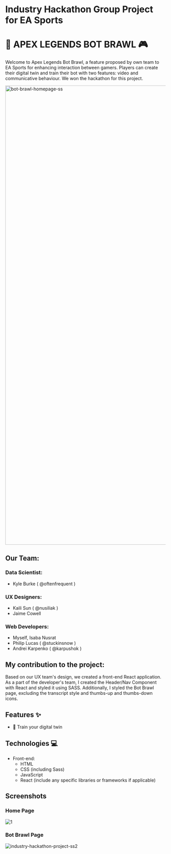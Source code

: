 # Industry Hackathon Group Project for EA Sports
# 🦾 APEX LEGENDS BOT BRAWL 🎮

Welcome to Apex Legends Bot Brawl, a feature proposed by own team to EA Sports for enhancing interaction between gamers. Players can create their digital twin and train their bot with two features: video and communicative behaviour. We won the hackathon for this project.

<img width="1440" alt="bot-brawl-homepage-ss" src="https://github.com/stuckinsnow/brainstation-ea-project/assets/79944634/7b5c5d06-eaef-49ec-a318-d7e74594f55e">


## Our Team:
### Data Scientist: 
- Kyle Burke ( @oftenfrequent )

### UX Designers:
- Kaili Sun ( @nusiliak )
- Jaime Cowell

### Web Developers:
- Myself, Isaba Nusrat
- Philip Lucas ( @stuckinsnow )
- Andrei Karpenko ( @karpushok )

## My contribution to the project:
Based on our UX team's design, we created a front-end React application. As a part of the developer's team, I created the Header/Nav Component with React and styled it using SASS. Additionally, I styled the Bot Brawl page, excluding the transcript style and thumbs-up and thumbs-down icons.

## Features ✨

- 🦿 Train your digital twin

## Technologies 💻
- Front-end:
  - HTML
  - CSS (including Sass)
  - JavaScript
  - React (include any specific libraries or frameworks if applicable)

## Screenshots

### Home Page
![1](https://github.com/stuckinsnow/brainstation-ea-project/assets/79944634/cafc82bc-c11f-49fb-8f9a-4e3cb6144f7d)

### Bot Brawl Page
![industry-hackathon-project-ss2](https://github.com/stuckinsnow/brainstation-ea-project/assets/79944634/f63b8485-0a9f-443e-ac20-6db1b29fdbd4)


